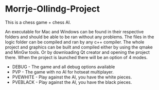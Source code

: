 # Morrje-Ollindg-Project

This is a chess game + chess AI.

An executable for Mac and Windows can be found in their respective folders and should be able to be ran without any problems.
The files in the logic folder can be compiled and ran by any c++ compiler.
The whole project and graphics can be built and compiled either by using the qmake and MinGw tools. Or by downloading Qt creator and opening the project there.
When the project is launched there will be an option of 4 modes.
* DEBUG - The game and all debug options available
* PVP - The game with no AI for hotseat multiplayer.
* PVEWHITE - Play against the AI, you have the white pieces.
* PVEBLACK - Play against the AI, you have the black pieces.
